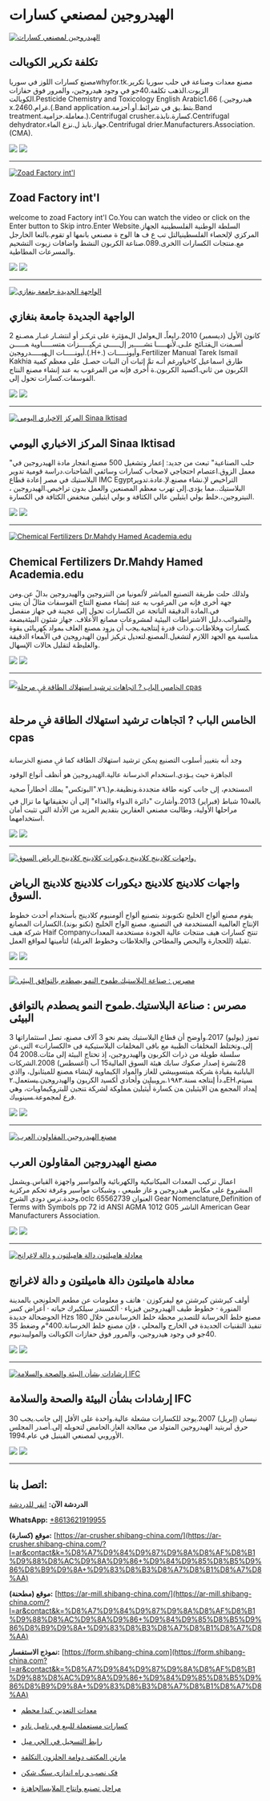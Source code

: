 # الهيدروجين لمصنعي كسارات

<a href="https://swt.shibang-china.com/?l=ar&img&k=%D8%A7%D9%84%D9%87%D9%8A%D8%AF%D8%B1%D9%88%D8%AC%D9%8A%D9%86+%D9%84%D9%85%D8%B5%D9%86%D8%B9%D9%8A+%D9%83%D8%B3%D8%A7%D8%B1%D8%A7%D8%AA" target="_blank">![الهيدروجين لمصنعي كسارات](http://static.shibang-china.com/all-800x300/391.jpg)</a>

## تكلفة تكرير الكوبالت
مصنع كسارات اللوز في سورياwhyfor.tk.مصنع معدات وصناعة في حلب سوريا تكرير الزيوت.الذهب تكلفة.40جو في وجود هيدروجين، والمرور فوق حفازات الكوبالت.Pesticide Chemistry and Toxicology English Arabicهيدروجين.) 1،66 x.2460.غرام.(.Band application.بتط.يق في شرائط.أو.أحزمة.Band treatment.معاملة.حزامية.).Centrifugal crusher.كسارة.نابذة.Centrifugal dehydrator.جهاز.نابذ ل.نزع الماء.Centrifugal drier.Manufacturers.Association.(CMA).


<a href="https://whatsapp.shibangsoft.com/WhatsApp.php" target="_blank" title="WhatsApp">![](http://static.shibang-china.com/icon/whatsapp.png)</a> <a href="https://swt.shibang-china.com/?l=ar&icon&k=%D8%A7%D9%84%D9%87%D9%8A%D8%AF%D8%B1%D9%88%D8%AC%D9%8A%D9%86+%D9%84%D9%85%D8%B5%D9%86%D8%B9%D9%8A+%D9%83%D8%B3%D8%A7%D8%B1%D8%A7%D8%AA" target="_blank">![](http://static.shibang-china.com/icon/chat-ar.png)</a>

---

<a href="https://swt.shibang-china.com/?l=ar&img&k=%D8%A7%D9%84%D9%87%D9%8A%D8%AF%D8%B1%D9%88%D8%AC%D9%8A%D9%86+%D9%84%D9%85%D8%B5%D9%86%D8%B9%D9%8A+%D9%83%D8%B3%D8%A7%D8%B1%D8%A7%D8%AA" target="_blank">![Zoad Factory int&#39;l](http://static.shibang-china.com/all-800x300/1312.jpg)</a>

## Zoad Factory int&#39;l
welcome to zoad Factory int&#39;l Co.You can watch the video or click on the Enter button to Skip intro.Enter Website.السلطة الوطنية الفلسطينية الجهاز المركزي لإلحصاء الفلسطينيالتل تب ع ف ها الوح ة مصنعي بانمها او تقوم.بالتعا الخارجل مع.منتجات الكسارات االخرى.089.صناعة الكربون النشط واضافات زيوت التشحيم والمسرعات المطاطية.


<a href="https://whatsapp.shibangsoft.com/WhatsApp.php" target="_blank" title="WhatsApp">![](http://static.shibang-china.com/icon/whatsapp.png)</a> <a href="https://swt.shibang-china.com/?l=ar&icon&k=%D8%A7%D9%84%D9%87%D9%8A%D8%AF%D8%B1%D9%88%D8%AC%D9%8A%D9%86+%D9%84%D9%85%D8%B5%D9%86%D8%B9%D9%8A+%D9%83%D8%B3%D8%A7%D8%B1%D8%A7%D8%AA" target="_blank">![](http://static.shibang-china.com/icon/chat-ar.png)</a>

---

<a href="https://swt.shibang-china.com/?l=ar&img&k=%D8%A7%D9%84%D9%87%D9%8A%D8%AF%D8%B1%D9%88%D8%AC%D9%8A%D9%86+%D9%84%D9%85%D8%B5%D9%86%D8%B9%D9%8A+%D9%83%D8%B3%D8%A7%D8%B1%D8%A7%D8%AA" target="_blank">![الواجهة الجديدة جامعة بنغازي](http://static.shibang-china.com/all-800x300/335.jpg)</a>

## الواجهة الجديدة جامعة بنغازي
2 كانون الأول (ديسمبر) 2010.راﺒﻌﺎًـ اﻝﻌواﻤل اﻝﻤؤﺜرة ﻋﻠﻰ ﺘرﻜـز أو اﻨﺘﺸـﺎر ﻏﺒـﺎر ﻤﺼـﻨﻊ أﺴـﻤﻨت اﻝﻔﺘـﺎﺌﺢ ﻋﻠـﻰ.ﻷﻨﻬـــــﺎ ﺘﺸـــــﻴر إﻝـــــﻰ ﺘرﻜﻴـــــزات ﻤﺘﺴـــــﺎوﻴﺔ ﻤـــــن أﻴوﻨـــــﺎت اﻝﻬﻴـــــدروﺠﻴن.(.H+.) وأﻴوﻨـــــﺎت.Fertilizer Manual Tarek Ismail Kakhia طارق اسماعيل كاخياورغم أنـه تمَّ إثبات أن النبات حصـل على معظم كمية الكربون من ثاني.أكسيد الكربون.ة أخرى فإنه من المرغوب به عند إنشاء مصنع النتاج الفوسفات.كسارات تحول إلى.


<a href="https://whatsapp.shibangsoft.com/WhatsApp.php" target="_blank" title="WhatsApp">![](http://static.shibang-china.com/icon/whatsapp.png)</a> <a href="https://swt.shibang-china.com/?l=ar&icon&k=%D8%A7%D9%84%D9%87%D9%8A%D8%AF%D8%B1%D9%88%D8%AC%D9%8A%D9%86+%D9%84%D9%85%D8%B5%D9%86%D8%B9%D9%8A+%D9%83%D8%B3%D8%A7%D8%B1%D8%A7%D8%AA" target="_blank">![](http://static.shibang-china.com/icon/chat-ar.png)</a>

---

<a href="https://swt.shibang-china.com/?l=ar&img&k=%D8%A7%D9%84%D9%87%D9%8A%D8%AF%D8%B1%D9%88%D8%AC%D9%8A%D9%86+%D9%84%D9%85%D8%B5%D9%86%D8%B9%D9%8A+%D9%83%D8%B3%D8%A7%D8%B1%D8%A7%D8%AA" target="_blank">![المركز الاخباري اليومي Sinaa Iktisad](http://static.shibang-china.com/all-800x300/812.jpg)</a>

## المركز الاخباري اليومي Sinaa Iktisad
&quot;حلب الصناعية&quot; تبعث من جديد: إعمار وتشغيل 500 مصنع.انفجار مادة الهيدروجين في معمل الزوق.اعتصام احتجاجي لاصحاب كسارات وسائفي الشاحنات.دراﺳﺔ ﻗﻮﻣﻴﺔ ﺗﺪوﻳﺮ اﻟﺒﻼﺳﺘﻴﻚ ﻓﻲ ﻣﺼﺮ إﻋﺎدة ﻗﻄﺎع IMC Egyptاﻟﺘﺮاﺧﻴﺺ ﻹ.ﻧﺸﺎء ﻣﺼﻨﻊ.ﻹ.ﻋﺎدة.ﺗﺪوﻳﺮ اﻟﺒﻼﺳﺘﻴﻚ..ﻣﻤﺎ ﻳﺆدى.إﻟﻰ ﺗﻬﺮب ﻣﻌﻈﻢ اﻟﻤﺼﻨﻌﻴﻦ واﻟﻌﻤﻞ ﺑﺪون ﺗﺮاﺧﻴﺺ.اﻟﻬﻴﺪروﺟﻴﻦ ، اﻟﻨﻴﺘﺮوﺟﻴﻦ،.ﺧﻠﻂ ﺑﻮﻟﻲ اﻳﺜﻴﻠﻴﻦ ﻋﺎﻟﻲ اﻟﻜﺜﺎﻓﺔ و ﺑﻮﻟﻲ اﻳﺜﻴﻠﻴﻦ ﻣﻨﺨﻔﺾ اﻟﻜﺜﺎﻓﺔ ﻓﻲ اﻟﻜﺴﺎرة.


<a href="https://whatsapp.shibangsoft.com/WhatsApp.php" target="_blank" title="WhatsApp">![](http://static.shibang-china.com/icon/whatsapp.png)</a> <a href="https://swt.shibang-china.com/?l=ar&icon&k=%D8%A7%D9%84%D9%87%D9%8A%D8%AF%D8%B1%D9%88%D8%AC%D9%8A%D9%86+%D9%84%D9%85%D8%B5%D9%86%D8%B9%D9%8A+%D9%83%D8%B3%D8%A7%D8%B1%D8%A7%D8%AA" target="_blank">![](http://static.shibang-china.com/icon/chat-ar.png)</a>

---

<a href="https://swt.shibang-china.com/?l=ar&img&k=%D8%A7%D9%84%D9%87%D9%8A%D8%AF%D8%B1%D9%88%D8%AC%D9%8A%D9%86+%D9%84%D9%85%D8%B5%D9%86%D8%B9%D9%8A+%D9%83%D8%B3%D8%A7%D8%B1%D8%A7%D8%AA" target="_blank">![Chemical Fertilizers Dr.Mahdy Hamed Academia.edu](http://static.shibang-china.com/all-800x300/149.jpg)</a>

## Chemical Fertilizers Dr.Mahdy Hamed Academia.edu
ولذلك حلت طريقة التصنيع المباشر لألمونيا من النتروجين والهيدروجين بدالً عن.ومن جهة أخرى فإنه من المرغوب به عند إنشاء مصنع النتاج الفوسفات مثالً أن يبنى في.المادة الدقيقة الناتجة عن الكسارات تحول إلى عجينة في جهاز منفصل والشوائب.دليل الاشتراطات البيئية لمشروعات مصانع الأعلاف. جهاز شئون البيئةﺒﻀﻌﺔ ﻜﺴﺎﺭﺍﺕ ﻭﺨﻼﻁﺎﺕ.ﻭ.ﺫﺍﺕ ﻗﺩﺭﺓ ﺇﻨﺘﺎﺠﻴﺔ.ﻴﺠﺏ ﺃﻥ ﻴﺯﻭﺩ ﻤﺼﻨﻊ ﺍﻟﻌﻠﻑ ﺒﻤﻭﻟﺩ ﻜﻬﺭﺒﺎﺌﻰ ﺒﻘﻭﺓ ﻤﻨﺎﺴﺒﺔ ﻤﻊ ﺍﻟﺠﻬﺩ ﺍﻟﻼﺯﻡ ﻟﺘﺸﻐﻴل.ﺍﻟﻤﺼﻨﻊ.ﻟﺘﻌﺩﻴل ﺘﺭﻜﻴﺯ ﺃﻴﻭﻥ ﺍﻟﻬﻴﺩﺭﻭﺠﻴﻥ ﻓﻰ ﺍﻷﻤﻌﺎﺀ ﺍﻟﺩﻗﻴﻘﺔ ﻭﺍﻟﻐﻠﻴﻅﺔ ﻟﺘﻘﻠﻴل ﺤﺎﻻﺕ ﺍﻹﺴﻬﺎل.


<a href="https://whatsapp.shibangsoft.com/WhatsApp.php" target="_blank" title="WhatsApp">![](http://static.shibang-china.com/icon/whatsapp.png)</a> <a href="https://swt.shibang-china.com/?l=ar&icon&k=%D8%A7%D9%84%D9%87%D9%8A%D8%AF%D8%B1%D9%88%D8%AC%D9%8A%D9%86+%D9%84%D9%85%D8%B5%D9%86%D8%B9%D9%8A+%D9%83%D8%B3%D8%A7%D8%B1%D8%A7%D8%AA" target="_blank">![](http://static.shibang-china.com/icon/chat-ar.png)</a>

---

<a href="https://swt.shibang-china.com/?l=ar&img&k=%D8%A7%D9%84%D9%87%D9%8A%D8%AF%D8%B1%D9%88%D8%AC%D9%8A%D9%86+%D9%84%D9%85%D8%B5%D9%86%D8%B9%D9%8A+%D9%83%D8%B3%D8%A7%D8%B1%D8%A7%D8%AA" target="_blank">![ﺍﳋﺎﻣﺲ ﺍﻟﺒﺎﺏ ? ﺍﲡﺎﻫﺎﺕ ﺗﺮﺷﻴﺪ ﺍﺳﺘﻬﻼﻙ ﺍﻟﻄﺎﻗﺔ ﰲ ﻣﺮﺣﻠﺔ cpas](http://static.shibang-china.com/all-800x300/1474.jpg)</a>

## ﺍﳋﺎﻣﺲ ﺍﻟﺒﺎﺏ ? ﺍﲡﺎﻫﺎﺕ ﺗﺮﺷﻴﺪ ﺍﺳﺘﻬﻼﻙ ﺍﻟﻄﺎﻗﺔ ﰲ ﻣﺮﺣﻠﺔ cpas
ﻭﺟﺪ ﺃﻧﻪ ﺑﺘﻐﻴﲑ ﺃﺳﻠﻮﺏ ﺍﻟﺘﺼﻨﻴﻊ ﳝﻜﻦ ﺗﺮﺷﻴﺪ ﺍﺳﺘﻬﻼﻙ ﺍﻟﻄﺎﻗﺔ ﻛﻤﺎ ﰲ ﻣﺼﻨﻊ ﺍﳋﺮﺳﺎﻧﺔ ﺍﳉﺎﻫﺰﺓ ﺣﻴﺚ ﻳـﺆﺩﻱ.ﺍﺳﺘﺨﺪﺍﻡ ﺍﳋﺮﺳﺎﻧﺔ ﻋﺎﻟﻴﺔ.ﺍﳍﻴﺪﺭﻭﺟﲔ ﻫﻮ ﺃﻧﻈﻒ ﺃﻧﻮﺍﻉ ﺍﻟﻮﻗﻮﺩ ﺍﳌﺴﺘﺨﺪﻡ، ﺇﱃ ﺟﺎﻧﺐ ﻛﻮﻧﻪ ﻃﺎﻗﺔ ﻣﺘﺠﺪﺩﺓ.ﻭﻧﻈﻴﻔﺔ.ﻡ(.٧٦.&quot;البوتكس&quot; يملك أخطاراً صحية بالغة10 شباط (فبراير) 2013.وأشارت &quot;دائرة الدواء والغذاء&quot; إلى أن تحقيقاتها ما تزال في مراحلها الأولية، وطالبت مصنعي العقارين بتقديم المزيد من الأدلة التي تثبت أمان استخدامهما.


<a href="https://whatsapp.shibangsoft.com/WhatsApp.php" target="_blank" title="WhatsApp">![](http://static.shibang-china.com/icon/whatsapp.png)</a> <a href="https://swt.shibang-china.com/?l=ar&icon&k=%D8%A7%D9%84%D9%87%D9%8A%D8%AF%D8%B1%D9%88%D8%AC%D9%8A%D9%86+%D9%84%D9%85%D8%B5%D9%86%D8%B9%D9%8A+%D9%83%D8%B3%D8%A7%D8%B1%D8%A7%D8%AA" target="_blank">![](http://static.shibang-china.com/icon/chat-ar.png)</a>

---

<a href="https://swt.shibang-china.com/?l=ar&img&k=%D8%A7%D9%84%D9%87%D9%8A%D8%AF%D8%B1%D9%88%D8%AC%D9%8A%D9%86+%D9%84%D9%85%D8%B5%D9%86%D8%B9%D9%8A+%D9%83%D8%B3%D8%A7%D8%B1%D8%A7%D8%AA" target="_blank">![واجهات كلادينج كلادينج ديكورات كلادينج كلادينج الرياض السوق.](http://static.shibang-china.com/all-800x300/197.jpg)</a>

## واجهات كلادينج كلادينج ديكورات كلادينج كلادينج الرياض السوق.
يقوم مصنع ألواح الخليج تكنوبوند بتصنيع ألواح ألومنيوم كلادينج بأستخدام أحدث خطوط الإنتاج العالمية المستخدمة في التصنيع، مصنع الواح الخليج (تكنو بوند).الكسارات المصانع شركة هيف Haif Companyتنتج كسارات هيف منتجات عالية الجودة مستخدمة المعدات ثقيلة (للحجارة والبحص والمطاحن والخلاطات وخطوط الغربلة) لتأمينها لمواقع العمل.


<a href="https://whatsapp.shibangsoft.com/WhatsApp.php" target="_blank" title="WhatsApp">![](http://static.shibang-china.com/icon/whatsapp.png)</a> <a href="https://swt.shibang-china.com/?l=ar&icon&k=%D8%A7%D9%84%D9%87%D9%8A%D8%AF%D8%B1%D9%88%D8%AC%D9%8A%D9%86+%D9%84%D9%85%D8%B5%D9%86%D8%B9%D9%8A+%D9%83%D8%B3%D8%A7%D8%B1%D8%A7%D8%AA" target="_blank">![](http://static.shibang-china.com/icon/chat-ar.png)</a>

---

<a href="https://swt.shibang-china.com/?l=ar&img&k=%D8%A7%D9%84%D9%87%D9%8A%D8%AF%D8%B1%D9%88%D8%AC%D9%8A%D9%86+%D9%84%D9%85%D8%B5%D9%86%D8%B9%D9%8A+%D9%83%D8%B3%D8%A7%D8%B1%D8%A7%D8%AA" target="_blank">![مصرس : صناعة البلاستيك.طموح النمو يصطدم بالتوافق البيئى](http://static.shibang-china.com/all-800x300/216.jpg)</a>

## مصرس : صناعة البلاستيك.طموح النمو يصطدم بالتوافق البيئى
3 تموز (يوليو) 2017.وأوضح أن قطاع البلاستيك يضم نحو 3 آلاف مصنع، تصل استثماراتها إلى.وتختلط المخلفات الطبية مع باقى المخلفات البلاستيكية فى «الكسارات» التى.عن سلسلة طويلة من ذرات الكربون والهيدروجين، إذ تحتاج البيئة إلى مئات.2008 04 28نشرة إصدار صكوك سابك هيئة السوق المالية15 آب (أغسطس) 2008.ﺍﻟﺸﺭﻜﺎﺕ ﺍﻟﻴﺎﺒﺎﻨﻴﺔ ﺒﻘﻴﺎﺩﺓ ﺸﺭﻜﺔ ﻤﻴﺘﺴﻭﺒﻴﺸﻲ ﻟﻠﻐﺎﺯ ﻭﺍﻟﻤﻭﺍﺩ ﺍﻟﻜﻴﻤﺎﻭﻴﺔ ﻹﻨﺸﺎﺀ ﻤﺼﻨﻊ ﻟﻠﻤﻴﺜﺎﻨﻭل، ﻭﺍﻟﺫﻱ ﺒ.ﺩﺃ ﺇﻨﺘﺎﺠﻪ ﺴﻨﺔ.١٩٨٣.ﺒﺭﻭﺒﻴﻠﻴﻥ ﻭﺃﺤﺎﺩﻱ ﺃﻜﺴﻴﺩ ﺍﻟﻜﺭﺒﻭﻥ ﻭﺍﻟﻬﻴﺩﺭﻭﺠﻴﻥ.ﻴﺴﺘﻌﻤل.٢EH.ﺴﻴﺘﻡ ﺇﻤﺩﺍﺩ ﺍﻟﻤﺠﻤﻊ ﻤﻥ ﺍﻻﻴﺜﻴﻠﻴﻥ ﻤﻥ ﻜﺴﺎﺭﺓ ﺃﻴﺜﻴﻠﻴﻥ ﻤﻤﻠﻭﻜﺔ ﻟﺸﺭﻜﺔ ﺘﻨﺠﻴﻥ ﻟﻠﺒﺘﺭﻭﻜﻴﻤﺎﻭﻴﺎﺕ، ﻭﻫﻲ ﻓﺭﻉ ﻟﻤﺠﻤﻭﻋﺔ.ﺴﻴﻨﻭﺒﻴﻙ.


<a href="https://whatsapp.shibangsoft.com/WhatsApp.php" target="_blank" title="WhatsApp">![](http://static.shibang-china.com/icon/whatsapp.png)</a> <a href="https://swt.shibang-china.com/?l=ar&icon&k=%D8%A7%D9%84%D9%87%D9%8A%D8%AF%D8%B1%D9%88%D8%AC%D9%8A%D9%86+%D9%84%D9%85%D8%B5%D9%86%D8%B9%D9%8A+%D9%83%D8%B3%D8%A7%D8%B1%D8%A7%D8%AA" target="_blank">![](http://static.shibang-china.com/icon/chat-ar.png)</a>

---

<a href="https://swt.shibang-china.com/?l=ar&img&k=%D8%A7%D9%84%D9%87%D9%8A%D8%AF%D8%B1%D9%88%D8%AC%D9%8A%D9%86+%D9%84%D9%85%D8%B5%D9%86%D8%B9%D9%8A+%D9%83%D8%B3%D8%A7%D8%B1%D8%A7%D8%AA" target="_blank">![مصنع الهيدروجين المقاولون العرب](http://static.shibang-china.com/all-800x300/1496.jpg)</a>

## مصنع الهيدروجين المقاولون العرب
اعمال تركيب المعدات الميكانيكية والكهربائية والمواسير واجهزة القياس.ويشمل المشروع على مكابس هيدروجين و غاز طبيعي ، وشبكات مواسير وغرفة تحكم مركزية وحدة.ترس دودي الشرح.oclc 65562739 العنوان Gear Nomenclature,Definition of Terms with Symbols pp 72 id ANSI AGMA 1012 G05 الناشر American Gear Manufacturers Association.


<a href="https://whatsapp.shibangsoft.com/WhatsApp.php" target="_blank" title="WhatsApp">![](http://static.shibang-china.com/icon/whatsapp.png)</a> <a href="https://swt.shibang-china.com/?l=ar&icon&k=%D8%A7%D9%84%D9%87%D9%8A%D8%AF%D8%B1%D9%88%D8%AC%D9%8A%D9%86+%D9%84%D9%85%D8%B5%D9%86%D8%B9%D9%8A+%D9%83%D8%B3%D8%A7%D8%B1%D8%A7%D8%AA" target="_blank">![](http://static.shibang-china.com/icon/chat-ar.png)</a>

---

<a href="https://swt.shibang-china.com/?l=ar&img&k=%D8%A7%D9%84%D9%87%D9%8A%D8%AF%D8%B1%D9%88%D8%AC%D9%8A%D9%86+%D9%84%D9%85%D8%B5%D9%86%D8%B9%D9%8A+%D9%83%D8%B3%D8%A7%D8%B1%D8%A7%D8%AA" target="_blank">![معادلة هاميلتون دالة هاميلتون و دالة لاغرانج](http://static.shibang-china.com/all-800x300/715.jpg)</a>

## معادلة هاميلتون دالة هاميلتون و دالة لاغرانج
أولف كيرشتن كيرشتن مع ليفركوزن &middot; هاتف و معلومات عن مطعم الحلونجي بالمدينة المنورة &middot; خطوط طيف الهيدروجين فيزياء &middot; ألكسندر سيلكيرك حياته &middot; أعراض كسر الحوضحالة جديدة Hzs 180 مصنع خلط الخرسانة للتصدير محطة خلط الخرسانةمن خلال تنفيذ التقنيات الجديدة في الخارج والمحلي ، فإن مصنع خلط الخرسانة.400°م وضغط 35 40جو في وجود هيدروجين، والمرور فوق حفازات الكوبالت والموليبدنيوم.


<a href="https://whatsapp.shibangsoft.com/WhatsApp.php" target="_blank" title="WhatsApp">![](http://static.shibang-china.com/icon/whatsapp.png)</a> <a href="https://swt.shibang-china.com/?l=ar&icon&k=%D8%A7%D9%84%D9%87%D9%8A%D8%AF%D8%B1%D9%88%D8%AC%D9%8A%D9%86+%D9%84%D9%85%D8%B5%D9%86%D8%B9%D9%8A+%D9%83%D8%B3%D8%A7%D8%B1%D8%A7%D8%AA" target="_blank">![](http://static.shibang-china.com/icon/chat-ar.png)</a>

---

<a href="https://swt.shibang-china.com/?l=ar&img&k=%D8%A7%D9%84%D9%87%D9%8A%D8%AF%D8%B1%D9%88%D8%AC%D9%8A%D9%86+%D9%84%D9%85%D8%B5%D9%86%D8%B9%D9%8A+%D9%83%D8%B3%D8%A7%D8%B1%D8%A7%D8%AA" target="_blank">![إرشادات بشأن البيئة والصحة والسلامة IFC](http://static.shibang-china.com/all-800x300/1433.jpg)</a>

## إرشادات بشأن البيئة والصحة والسلامة IFC
30 نيسان (إبريل) 2007.ﻳﻮﺟﺪ ﻟﻠﻜﺴﺎرات ﻣﺸﻌﻠﺔ ﻋﺎﻟﻴﺔ.واﺣﺪة ﻋﻠﻰ اﻷﻗﻞ إﻟﻰ ﺟﺎﻧﺐ.ﻳﺠﺐ ﺣﺮق آﺒﺮﻳﺘﻴﺪ اﻟﻬﻴﺪروﺟﻴﻦ اﻟﻤﺘﻮﻟﺪ ﻣﻦ ﻣﻌﺎﻟﺠﺔ اﻟﻐﺎز.اﻟﺤﺎﻣﺾ ﻟﺘﺤﻮﻳﻠﻪ إﻟﻰ.أﺻﺪر اﻟﻤﺠﻠﺲ اﻷوروﺑﻲ ﻟﻤﺼﻨﻌﻲ اﻟﻔﻴﻨﻴﻞ ﻓﻲ ﻋﺎم.1994.

<a href="https://whatsapp.shibangsoft.com/WhatsApp.php" target="_blank" title="WhatsApp">![](http://static.shibang-china.com/icon/whatsapp.png)</a> <a href="https://swt.shibang-china.com/?l=ar&icon&k=%D8%A7%D9%84%D9%87%D9%8A%D8%AF%D8%B1%D9%88%D8%AC%D9%8A%D9%86+%D9%84%D9%85%D8%B5%D9%86%D8%B9%D9%8A+%D9%83%D8%B3%D8%A7%D8%B1%D8%A7%D8%AA" target="_blank">![](http://static.shibang-china.com/icon/chat-ar.png)</a>

---
## اتصل بنا:

**الدردشة الآن:** [انقر للدردشة](https://swt.shibang-china.com?l=ar&contact&k=%D8%A7%D9%84%D9%87%D9%8A%D8%AF%D8%B1%D9%88%D8%AC%D9%8A%D9%86+%D9%84%D9%85%D8%B5%D9%86%D8%B9%D9%8A+%D9%83%D8%B3%D8%A7%D8%B1%D8%A7%D8%AA)

**WhatsApp:**  [+8613621919955](https://whatsapp.shibangsoft.com/WhatsApp.php)

**موقع (كسارة):** [https://ar-crusher.shibang-china.com/](https://ar-crusher.shibang-china.com/?l=ar&contact&k=%D8%A7%D9%84%D9%87%D9%8A%D8%AF%D8%B1%D9%88%D8%AC%D9%8A%D9%86+%D9%84%D9%85%D8%B5%D9%86%D8%B9%D9%8A+%D9%83%D8%B3%D8%A7%D8%B1%D8%A7%D8%AA)

**موقع (مطحنة):** [https://ar-mill.shibang-china.com/](https://ar-mill.shibang-china.com/?l=ar&contact&k=%D8%A7%D9%84%D9%87%D9%8A%D8%AF%D8%B1%D9%88%D8%AC%D9%8A%D9%86+%D9%84%D9%85%D8%B5%D9%86%D8%B9%D9%8A+%D9%83%D8%B3%D8%A7%D8%B1%D8%A7%D8%AA)

**نموذج الاستفسار:** [https://form.shibang-china.com](https://form.shibang-china.com?l=ar&contact&k=%D8%A7%D9%84%D9%87%D9%8A%D8%AF%D8%B1%D9%88%D8%AC%D9%8A%D9%86+%D9%84%D9%85%D8%B5%D9%86%D8%B9%D9%8A+%D9%83%D8%B3%D8%A7%D8%B1%D8%A7%D8%AA)

* [معدات التعدين كندا محطم](../25/%D9%85%D8%B9%D8%AF%D8%A7%D8%AA%20%D8%A7%D9%84%D8%AA%D8%B9%D8%AF%D9%8A%D9%86%20%D9%83%D9%86%D8%AF%D8%A7%20%D9%85%D8%AD%D8%B7%D9%85.md)

* [كسارات مستعملة للبيع في تاميل نادو](../25/%D9%83%D8%B3%D8%A7%D8%B1%D8%A7%D8%AA%20%D9%85%D8%B3%D8%AA%D8%B9%D9%85%D9%84%D8%A9%20%D9%84%D9%84%D8%A8%D9%8A%D8%B9%20%D9%81%D9%8A%20%D8%AA%D8%A7%D9%85%D9%8A%D9%84%20%D9%86%D8%A7%D8%AF%D9%88.md)

* [رابط التسجيل في الجي ميل](../21/%D8%B1%D8%A7%D8%A8%D8%B7%20%D8%A7%D9%84%D8%AA%D8%B3%D8%AC%D9%8A%D9%84%20%D9%81%D9%8A%20%D8%A7%D9%84%D8%AC%D9%8A%20%D9%85%D9%8A%D9%84.md)

* [مارتن المكثف دوامة الحلزون التكلفة](../21/%D9%85%D8%A7%D8%B1%D8%AA%D9%86%20%D8%A7%D9%84%D9%85%D9%83%D8%AB%D9%81%20%D8%AF%D9%88%D8%A7%D9%85%D8%A9%20%D8%A7%D9%84%D8%AD%D9%84%D8%B2%D9%88%D9%86%20%D8%A7%D9%84%D8%AA%D9%83%D9%84%D9%81%D8%A9.md)

* [فک نصب و راه اندازی سنگ شکن](../21/%D9%81%DA%A9%20%D9%86%D8%B5%D8%A8%20%D9%88%20%D8%B1%D8%A7%D9%87%20%D8%A7%D9%86%D8%AF%D8%A7%D8%B2%DB%8C%20%D8%B3%D9%86%DA%AF%20%D8%B4%DA%A9%D9%86.md)

* [مراحل تصنيع وانتاج الملابسالجاهزة](../22/%D9%85%D8%B1%D8%A7%D8%AD%D9%84%20%D8%AA%D8%B5%D9%86%D9%8A%D8%B9%20%D9%88%D8%A7%D9%86%D8%AA%D8%A7%D8%AC%20%D8%A7%D9%84%D9%85%D9%84%D8%A7%D8%A8%D8%B3%D8%A7%D9%84%D8%AC%D8%A7%D9%87%D8%B2%D8%A9.md)